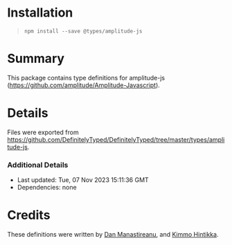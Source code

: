 # Installation
> `npm install --save @types/amplitude-js`

# Summary
This package contains type definitions for amplitude-js (https://github.com/amplitude/Amplitude-Javascript).

# Details
Files were exported from https://github.com/DefinitelyTyped/DefinitelyTyped/tree/master/types/amplitude-js.

### Additional Details
 * Last updated: Tue, 07 Nov 2023 15:11:36 GMT
 * Dependencies: none

# Credits
These definitions were written by [Dan Manastireanu](https://github.com/danmana), and [Kimmo Hintikka](https://github.com/HintikkaKimmo).
